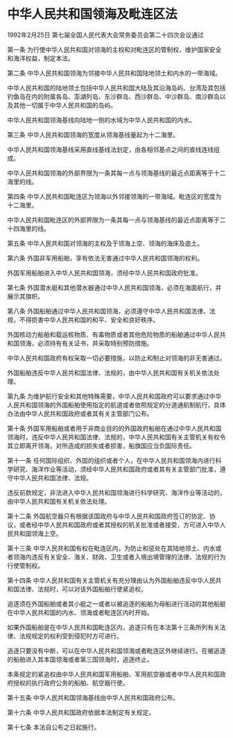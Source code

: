 # 中华人民共和国领海及毗连区法

1992年2月25日 第七届全国人民代表大会常务委员会第二十四次会议通过

<!-- INFO END -->

第一条 为行使中华人民共和国对领海的主权和对毗连区的管制权，维护国家安全和海洋权益，制定本法。

第二条 中华人民共和国领海为邻接中华人民共和国陆地领土和内水的一带海域。

中华人民共和国的陆地领土包括中华人民共和国大陆及其沿海岛屿、台湾及其包括钓鱼岛在内的附属各岛、澎湖列岛、东沙群岛、西沙群岛、中沙群岛、南沙群岛以及其他一切属于中华人民共和国的岛屿。

中华人民共和国领海基线向陆地一侧的水域为中华人民共和国的内水。

第三条 中华人民共和国领海的宽度从领海基线量起为十二海里。

中华人民共和国领海基线采用直线基线法划定，由各相邻基点之间的直线连线组成。

中华人民共和国领海的外部界限为一条其每一点与领海基线的最近点距离等于十二海里的线。

第四条 中华人民共和国毗连区为领海以外邻接领海的一带海域。毗连区的宽度为十二海里。

中华人民共和国毗连区的外部界限为一条其每一点与领海基线的最近点距离等于二十四海里的线。

第五条 中华人民共和国对领海的主权及于领海上空、领海的海床及底土。

第六条 外国非军用船舶，享有依法无害通过中华人民共和国领海的权利。

外国军用船舶进入中华人民共和国领海，须经中华人民共和国政府批准。

第七条 外国潜水艇和其他潜水器通过中华人民共和国领海，必须在海面航行，并展示其旗帜。

第八条 外国船舶通过中华人民共和国领海，必须遵守中华人民共和国法律、法规，不得损害中华人民共和国的和平、安全和良好秩序。

外国核动力船舶和载运核物质、有毒物质或者其他危险物质的船舶通过中华人民共和国领海，必须持有有关证书，并采取特别预防措施。

中华人民共和国政府有权采取一切必要措施，以防止和制止对领海的非无害通过。

外国船舶违反中华人民共和国法律、法规的，由中华人民共和国有关机关依法处理。

第九条 为维护航行安全和其他特殊需要，中华人民共和国政府可以要求通过中华人民共和国领海的外国船舶使用指定的航道或者依照规定的分道通航制航行，具体办法由中华人民共和国政府或者其有关主管部门公布。

第十条 外国军用船舶或者用于非商业目的的外国政府船舶在通过中华人民共和国领海时，违反中华人民共和国法律、法规的，中华人民共和国有关主管机关有权令其立即离开领海，对所造成的损失或者损害，船旗国应当负国际责任。

第十一条 任何国际组织、外国的组织或者个人，在中华人民共和国领海内进行科学研究、海洋作业等活动，须经中华人民共和国政府或者其有关主管部门批准，遵守中华人民共和国法律、法规。

违反前款规定，非法进入中华人民共和国领海进行科学研究、海洋作业等活动的，由中华人民共和国有关机关依法处理。

第十二条 外国航空器只有根据该国政府与中华人民共和国政府签订的协定、协议，或者经中华人民共和国政府或者其授权的机关批准或者接受，方可进入中华人民共和国领海上空。

第十三条 中华人民共和国有权在毗连区内，为防止和惩处在其陆地领土、内水或者领海内违反有关安全、海关、财政、卫生或者入境出境管理的法律、法规的行为行使管制权。

第十四条 中华人民共和国有关主管机关有充分理由认为外国船舶违反中华人民共和国法律、法规时，可以对该外国船舶行使紧追权。

追逐须在外国船舶或者其小艇之一或者以被追逐的船舶为母船进行活动的其他船艇在中华人民共和国的内水、领海或者毗连区内时开始。

如果外国船舶是在中华人民共和国毗连区内，追逐只有在本法第十三条所列有关法律、法规规定的权利受到侵犯时方可进行。

追逐只要没有中断，可以在中华人民共和国领海或者毗连区外继续进行。在被追逐的船舶进入其本国领海或者第三国领海时，追逐终止。

本条规定的紧追权由中华人民共和国军用船舶、军用航空器或者中华人民共和国政府授权的执行政府公务的船舶、航空器行使。

第十五条 中华人民共和国领海基线由中华人民共和国政府公布。

第十六条 中华人民共和国政府依据本法制定有关规定。

第十七条 本法自公布之日起施行。

